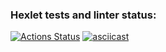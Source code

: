 ### Hexlet tests and linter status:
[![Actions Status](https://github.com/jespy666/python-project-50/workflows/hexlet-check/badge.svg)](https://github.com/jespy666/python-project-50/actions)
[![asciicast](https://asciinema.org/a/580709.svg)](https://asciinema.org/a/580709)
